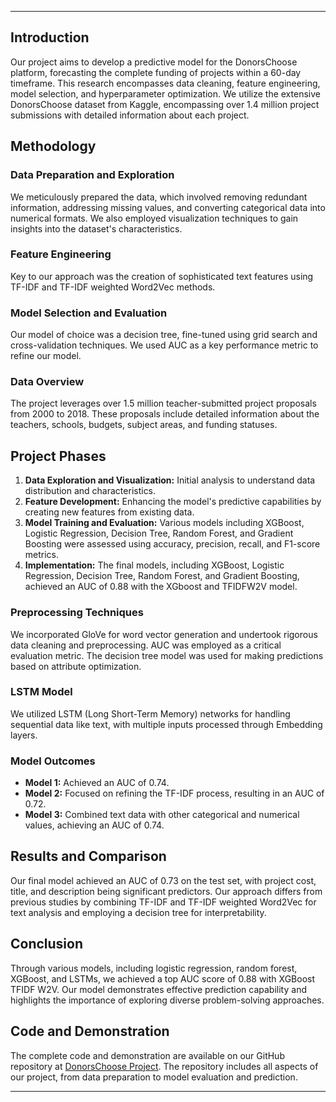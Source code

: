

---


## Introduction
Our project aims to develop a predictive model for the DonorsChoose platform, forecasting the complete funding of projects within a 60-day timeframe. This research encompasses data cleaning, feature engineering, model selection, and hyperparameter optimization. We utilize the extensive DonorsChoose dataset from Kaggle, encompassing over 1.4 million project submissions with detailed information about each project.

## Methodology
### Data Preparation and Exploration
We meticulously prepared the data, which involved removing redundant information, addressing missing values, and converting categorical data into numerical formats. We also employed visualization techniques to gain insights into the dataset's characteristics.

### Feature Engineering
Key to our approach was the creation of sophisticated text features using TF-IDF and TF-IDF weighted Word2Vec methods.

### Model Selection and Evaluation
Our model of choice was a decision tree, fine-tuned using grid search and cross-validation techniques. We used AUC as a key performance metric to refine our model.

### Data Overview
The project leverages over 1.5 million teacher-submitted project proposals from 2000 to 2018. These proposals include detailed information about the teachers, schools, budgets, subject areas, and funding statuses.

## Project Phases
1. **Data Exploration and Visualization:** Initial analysis to understand data distribution and characteristics.
2. **Feature Development:** Enhancing the model's predictive capabilities by creating new features from existing data.
3. **Model Training and Evaluation:** Various models including XGBoost, Logistic Regression, Decision Tree, Random Forest, and Gradient Boosting were assessed using accuracy, precision, recall, and F1-score metrics.
4. **Implementation:** The final models, including XGBoost, Logistic Regression, Decision Tree, Random Forest, and Gradient Boosting, achieved an AUC of 0.88 with the XGboost and TFIDFW2V model.

### Preprocessing Techniques
We incorporated GloVe for word vector generation and undertook rigorous data cleaning and preprocessing. AUC was employed as a critical evaluation metric. The decision tree model was used for making predictions based on attribute optimization.

### LSTM Model
We utilized LSTM (Long Short-Term Memory) networks for handling sequential data like text, with multiple inputs processed through Embedding layers.

### Model Outcomes
- **Model 1:** Achieved an AUC of 0.74.
- **Model 2:** Focused on refining the TF-IDF process, resulting in an AUC of 0.72.
- **Model 3:** Combined text data with other categorical and numerical values, achieving an AUC of 0.74.

## Results and Comparison
Our final model achieved an AUC of 0.73 on the test set, with project cost, title, and description being significant predictors. Our approach differs from previous studies by combining TF-IDF and TF-IDF weighted Word2Vec for text analysis and employing a decision tree for interpretability.

## Conclusion
Through various models, including logistic regression, random forest, XGBoost, and LSTMs, we achieved a top AUC score of 0.88 with XGBoost TFIDF W2V. Our model demonstrates effective prediction capability and highlights the importance of exploring diverse problem-solving approaches.

## Code and Demonstration
The complete code and demonstration are available on our GitHub repository at [DonorsChoose Project](https://github.com/venkataseetharam/Donors-choose). The repository includes all aspects of our project, from data preparation to model evaluation and prediction.

---

